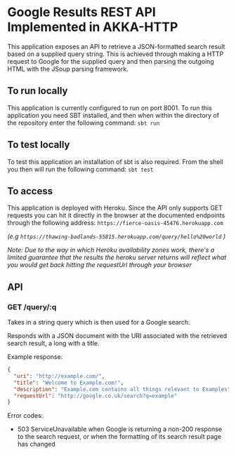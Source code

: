 # Google Results REST API Implemented in AKKA-HTTP
This application exposes an API to retrieve a JSON-formatted search result based on a supplied query string. This is achieved through making a HTTP request to Google for the supplied query and then parsing the outgoing HTML with the JSoup parsing framework.

## To run locally
This application is currently configured to run on port 8001. To run this application you need SBT installed, and then when within the directory of the repository enter the following command:
```sbt run```

## To test locally
To test this application an installation of sbt is also required. From the shell you then will run the following command:
```sbt test```

## To access
This application is deployed with Heroku. Since the API only supports GET requests you can hit it directly in the browser at the documented endpoints through
the following address:
```https://fierce-oasis-45476.herokuapp.com```

*(e.g ```https://thawing-badlands-55815.herokuapp.com/query/hello%20world``` )*

*Note: Due to the way in which Heroku availability zones work, there's a limited guarantee that the results
the heroku server returns will reflect what you would get back hitting the requestUrl through your browser*

## API

### GET /query/:q

Takes in a string query which is then used for a Google search.

Responds with a JSON document with the URI associated with the retrieved search result, a long with a title.

Example response:

```json
{
  "uri": "http://example.com/",
  "title": "Welcome to Example.com!",
  "description": "Example.com contains all things relevant to Examples",
  "requestUrl": "http://google.co.uk/search?q=example"
}
```
Error codes:
- 503 ServiceUnavailable when Google is returning a non-200 response to the search request, or when the formatting of its search result page has changed

